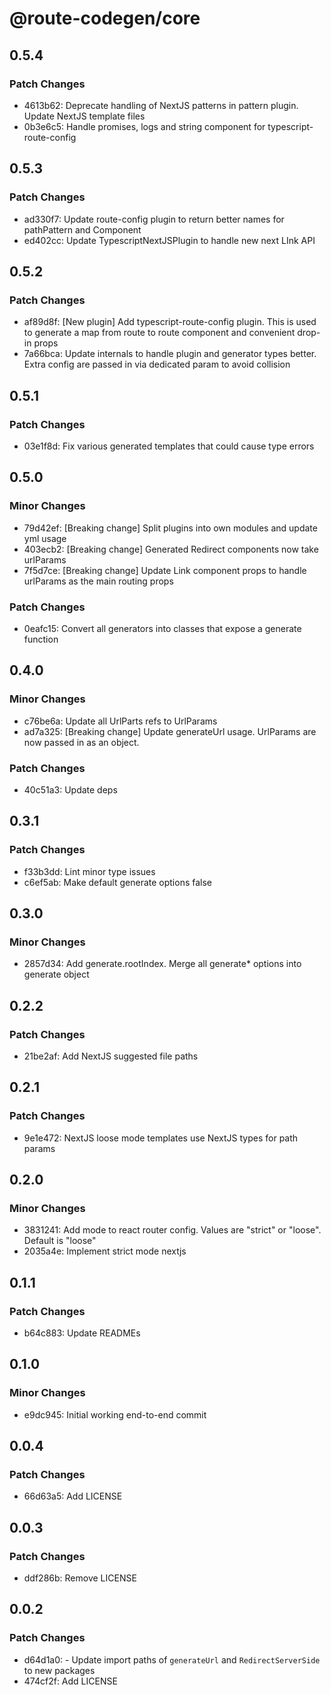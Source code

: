 # @route-codegen/core

## 0.5.4

### Patch Changes

- 4613b62: Deprecate handling of NextJS patterns in pattern plugin. Update NextJS template files
- 0b3e6c5: Handle promises, logs and string component for typescript-route-config

## 0.5.3

### Patch Changes

- ad330f7: Update route-config plugin to return better names for pathPattern and Component
- ed402cc: Update TypescriptNextJSPlugin to handle new next LInk API

## 0.5.2

### Patch Changes

- af89d8f: [New plugin] Add typescript-route-config plugin. This is used to generate a map from route to route component and convenient drop-in props
- 7a66bca: Update internals to handle plugin and generator types better. Extra config are passed in via dedicated param to avoid collision

## 0.5.1

### Patch Changes

- 03e1f8d: Fix various generated templates that could cause type errors

## 0.5.0

### Minor Changes

- 79d42ef: [Breaking change] Split plugins into own modules and update yml usage
- 403ecb2: [Breaking change] Generated Redirect components now take urlParams
- 7f5d7ce: [Breaking change] Update Link component props to handle urlParams as the main routing props

### Patch Changes

- 0eafc15: Convert all generators into classes that expose a generate function

## 0.4.0

### Minor Changes

- c76be6a: Update all UrlParts refs to UrlParams
- ad7a325: [Breaking change] Update generateUrl usage. UrlParams are now passed in as an object.

### Patch Changes

- 40c51a3: Update deps

## 0.3.1

### Patch Changes

- f33b3dd: Lint minor type issues
- c6ef5ab: Make default generate options false

## 0.3.0

### Minor Changes

- 2857d34: Add generate.rootIndex. Merge all generate\* options into generate object

## 0.2.2

### Patch Changes

- 21be2af: Add NextJS suggested file paths

## 0.2.1

### Patch Changes

- 9e1e472: NextJS loose mode templates use NextJS types for path params

## 0.2.0

### Minor Changes

- 3831241: Add mode to react router config. Values are "strict" or "loose". Default is "loose"
- 2035a4e: Implement strict mode nextjs

## 0.1.1

### Patch Changes

- b64c883: Update READMEs

## 0.1.0

### Minor Changes

- e9dc945: Initial working end-to-end commit

## 0.0.4

### Patch Changes

- 66d63a5: Add LICENSE

## 0.0.3

### Patch Changes

- ddf286b: Remove LICENSE

## 0.0.2

### Patch Changes

- d64d1a0: - Update import paths of `generateUrl` and `RedirectServerSide` to new packages
- 474cf2f: Add LICENSE
